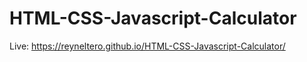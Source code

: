 # HTML-CSS-Javascript-Calculator
Live:  https://reyneltero.github.io/HTML-CSS-Javascript-Calculator/
